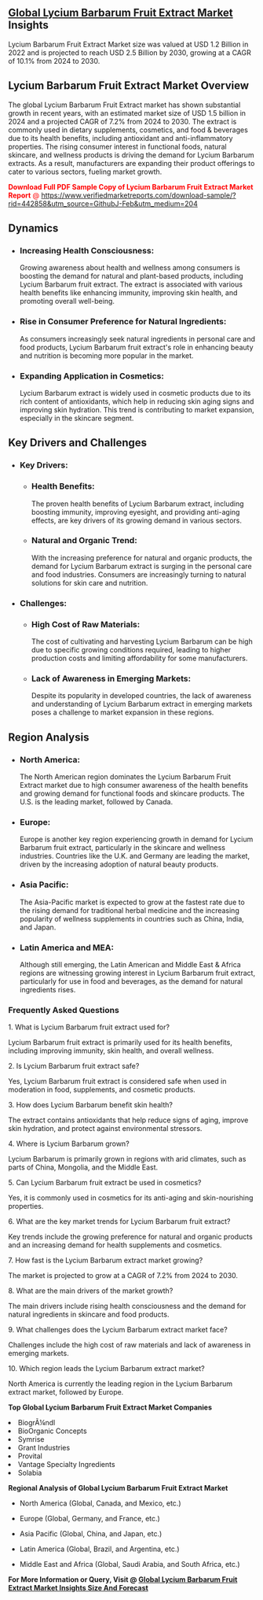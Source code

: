<h2><a href="https://www.verifiedmarketreports.com/download-sample/?rid=442858&amp;utm_source=GithubJ&amp;utm_medium=204" target="_blank">Global Lycium Barbarum Fruit Extract Market</a> Insights</h2><p>Lycium Barbarum Fruit Extract Market size was valued at USD 1.2 Billion in 2022 and is projected to reach USD 2.5 Billion by 2030, growing at a CAGR of 10.1% from 2024 to 2030.</p><p> <h2>Lycium Barbarum Fruit Extract Market Overview</h2> <p>The global Lycium Barbarum Fruit Extract market has shown substantial growth in recent years, with an estimated market size of USD 1.5 billion in 2024 and a projected CAGR of 7.2% from 2024 to 2030. The extract is commonly used in dietary supplements, cosmetics, and food & beverages due to its health benefits, including antioxidant and anti-inflammatory properties. The rising consumer interest in functional foods, natural skincare, and wellness products is driving the demand for Lycium Barbarum extracts. As a result, manufacturers are expanding their product offerings to cater to various sectors, fueling market growth.</p> <p><p><span class=""><span style="color: #ff0000;"><strong>Download Full PDF Sample Copy of Lycium Barbarum Fruit Extract Market Report</strong> @ </span><a href="https://www.verifiedmarketreports.com/download-sample/?rid=442858&amp;utm_source=GithubJ-Feb&amp;utm_medium=204" target="_blank">https://www.verifiedmarketreports.com/download-sample/?rid=442858&amp;utm_source=GithubJ-Feb&amp;utm_medium=204</a></span></p></p> <h2>Dynamics</h2> <ul> <li><h3>Increasing Health Consciousness:</h3> Growing awareness about health and wellness among consumers is boosting the demand for natural and plant-based products, including Lycium Barbarum fruit extract. The extract is associated with various health benefits like enhancing immunity, improving skin health, and promoting overall well-being.</li> <li><h3>Rise in Consumer Preference for Natural Ingredients:</h3> As consumers increasingly seek natural ingredients in personal care and food products, Lycium Barbarum fruit extract's role in enhancing beauty and nutrition is becoming more popular in the market.</li> <li><h3>Expanding Application in Cosmetics:</h3> Lycium Barbarum extract is widely used in cosmetic products due to its rich content of antioxidants, which help in reducing skin aging signs and improving skin hydration. This trend is contributing to market expansion, especially in the skincare segment.</li> </ul> <h2>Key Drivers and Challenges</h2> <ul> <li><h3>Key Drivers:</h3> <ul> <li><h3>Health Benefits:</h3> The proven health benefits of Lycium Barbarum extract, including boosting immunity, improving eyesight, and providing anti-aging effects, are key drivers of its growing demand in various sectors.</li> <li><h3>Natural and Organic Trend:</h3> With the increasing preference for natural and organic products, the demand for Lycium Barbarum extract is surging in the personal care and food industries. Consumers are increasingly turning to natural solutions for skin care and nutrition.</li> </ul> </li> <li><h3>Challenges:</h3> <ul> <li><h3>High Cost of Raw Materials:</h3> The cost of cultivating and harvesting Lycium Barbarum can be high due to specific growing conditions required, leading to higher production costs and limiting affordability for some manufacturers.</li> <li><h3>Lack of Awareness in Emerging Markets:</h3> Despite its popularity in developed countries, the lack of awareness and understanding of Lycium Barbarum extract in emerging markets poses a challenge to market expansion in these regions.</li> </ul> </li> </ul> <h2>Region Analysis</h2> <ul> <li><h3>North America:</h3> The North American region dominates the Lycium Barbarum Fruit Extract market due to high consumer awareness of the health benefits and growing demand for functional foods and skincare products. The U.S. is the leading market, followed by Canada.</li> <li><h3>Europe:</h3> Europe is another key region experiencing growth in demand for Lycium Barbarum fruit extract, particularly in the skincare and wellness industries. Countries like the U.K. and Germany are leading the market, driven by the increasing adoption of natural beauty products.</li> <li><h3>Asia Pacific:</h3> The Asia-Pacific market is expected to grow at the fastest rate due to the rising demand for traditional herbal medicine and the increasing popularity of wellness supplements in countries such as China, India, and Japan.</li> <li><h3>Latin America and MEA:</h3> Although still emerging, the Latin American and Middle East & Africa regions are witnessing growing interest in Lycium Barbarum fruit extract, particularly for use in food and beverages, as the demand for natural ingredients rises.</li> </ul> <h3>Frequently Asked Questions</h3> <p>1. What is Lycium Barbarum fruit extract used for?</p> <p>Lycium Barbarum fruit extract is primarily used for its health benefits, including improving immunity, skin health, and overall wellness.</p> <p>2. Is Lycium Barbarum fruit extract safe?</p> <p>Yes, Lycium Barbarum fruit extract is considered safe when used in moderation in food, supplements, and cosmetic products.</p> <p>3. How does Lycium Barbarum benefit skin health?</p> <p>The extract contains antioxidants that help reduce signs of aging, improve skin hydration, and protect against environmental stressors.</p> <p>4. Where is Lycium Barbarum grown?</p> <p>Lycium Barbarum is primarily grown in regions with arid climates, such as parts of China, Mongolia, and the Middle East.</p> <p>5. Can Lycium Barbarum fruit extract be used in cosmetics?</p> <p>Yes, it is commonly used in cosmetics for its anti-aging and skin-nourishing properties.</p> <p>6. What are the key market trends for Lycium Barbarum fruit extract?</p> <p>Key trends include the growing preference for natural and organic products and an increasing demand for health supplements and cosmetics.</p> <p>7. How fast is the Lycium Barbarum extract market growing?</p> <p>The market is projected to grow at a CAGR of 7.2% from 2024 to 2030.</p> <p>8. What are the main drivers of the market growth?</p> <p>The main drivers include rising health consciousness and the demand for natural ingredients in skincare and food products.</p> <p>9. What challenges does the Lycium Barbarum extract market face?</p> <p>Challenges include the high cost of raw materials and lack of awareness in emerging markets.</p> <p>10. Which region leads the Lycium Barbarum extract market?</p> <p>North America is currently the leading region in the Lycium Barbarum extract market, followed by Europe.</p> </p><p><strong>Top Global Lycium Barbarum Fruit Extract Market Companies</strong></p><div data-test-id=""><p><li>BiogrÃ¼ndl</li><li> BioOrganic Concepts</li><li> Symrise</li><li> Grant Industries</li><li> Provital</li><li> Vantage Specialty Ingredients</li><li> Solabia</li></p><div><strong>Regional Analysis of&nbsp;Global Lycium Barbarum Fruit Extract Market</strong></div><ul><li dir="ltr"><p dir="ltr">North America&nbsp;(Global, Canada, and Mexico, etc.)</p></li><li dir="ltr"><p dir="ltr">Europe (Global, Germany, and France, etc.)</p></li><li dir="ltr"><p dir="ltr">Asia Pacific&nbsp;(Global, China, and Japan, etc.)</p></li><li dir="ltr"><p dir="ltr">Latin America&nbsp;(Global, Brazil, and Argentina, etc.)</p></li><li dir="ltr">Middle East and Africa&nbsp;(Global, Saudi Arabia, and South Africa, etc.)</li></ul><p><strong>For More Information or Query, Visit @&nbsp;</strong><strong><a href="https://www.verifiedmarketreports.com/product/lycium-barbarum-fruit-extract-market/?utm_source=GithubJ&amp;utm_medium=204" target="_blank">Global Lycium Barbarum Fruit Extract Market Insights Size And Forecast</a></strong></p></div>
